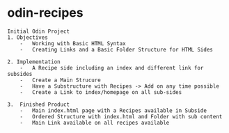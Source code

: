 # odin-recipes


    Initial Odin Project
    1. Objectives
        -   Working with Basic HTML Syntax
        -   Creating Links and a Basic Folder Structure for HTML Sides

    2. Implementation
        -   A Recipe side including an index and different link for subsides
        -   Create a Main Strucure 
        -   Have a Substructure with Recipes -> Add on any time possible
        -   Create a Link to index/homepage on all sub-sides

    3.  Finished Product
        -   Main index.html page with a Recipes available in Subside
        -   Ordered Structure with index.html and Folder with sub content
        -   Main Link available on all recipes available 